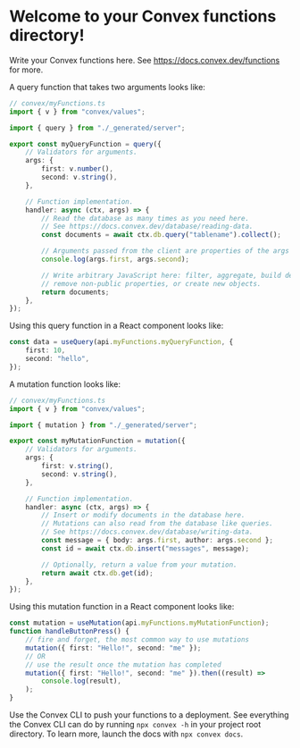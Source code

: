 # Welcome to your Convex functions directory!

Write your Convex functions here.
See https://docs.convex.dev/functions for more.

A query function that takes two arguments looks like:

```ts
// convex/myFunctions.ts
import { v } from "convex/values";

import { query } from "./_generated/server";

export const myQueryFunction = query({
    // Validators for arguments.
    args: {
        first: v.number(),
        second: v.string(),
    },

    // Function implementation.
    handler: async (ctx, args) => {
        // Read the database as many times as you need here.
        // See https://docs.convex.dev/database/reading-data.
        const documents = await ctx.db.query("tablename").collect();

        // Arguments passed from the client are properties of the args object.
        console.log(args.first, args.second);

        // Write arbitrary JavaScript here: filter, aggregate, build derived data,
        // remove non-public properties, or create new objects.
        return documents;
    },
});
```

Using this query function in a React component looks like:

```ts
const data = useQuery(api.myFunctions.myQueryFunction, {
    first: 10,
    second: "hello",
});
```

A mutation function looks like:

```ts
// convex/myFunctions.ts
import { v } from "convex/values";

import { mutation } from "./_generated/server";

export const myMutationFunction = mutation({
    // Validators for arguments.
    args: {
        first: v.string(),
        second: v.string(),
    },

    // Function implementation.
    handler: async (ctx, args) => {
        // Insert or modify documents in the database here.
        // Mutations can also read from the database like queries.
        // See https://docs.convex.dev/database/writing-data.
        const message = { body: args.first, author: args.second };
        const id = await ctx.db.insert("messages", message);

        // Optionally, return a value from your mutation.
        return await ctx.db.get(id);
    },
});
```

Using this mutation function in a React component looks like:

```ts
const mutation = useMutation(api.myFunctions.myMutationFunction);
function handleButtonPress() {
    // fire and forget, the most common way to use mutations
    mutation({ first: "Hello!", second: "me" });
    // OR
    // use the result once the mutation has completed
    mutation({ first: "Hello!", second: "me" }).then((result) =>
        console.log(result),
    );
}
```

Use the Convex CLI to push your functions to a deployment. See everything
the Convex CLI can do by running `npx convex -h` in your project root
directory. To learn more, launch the docs with `npx convex docs`.
